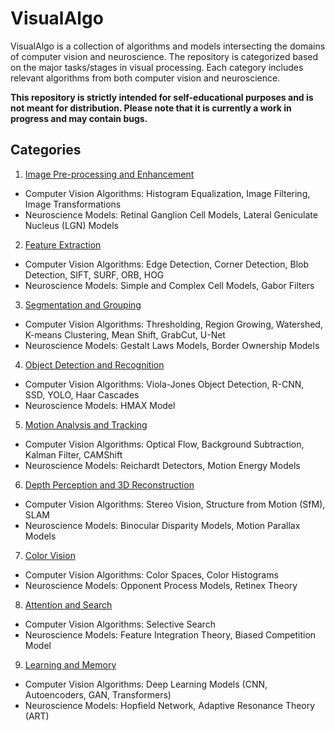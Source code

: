 # VisualAlgo

VisualAlgo is a collection of algorithms and models intersecting the domains of computer vision and neuroscience. The repository is categorized based on the major tasks/stages in visual processing. Each category includes relevant algorithms from both computer vision and neuroscience. 

**This repository is strictly intended for self-educational purposes and is not meant for distribution. Please note that it is currently a work in progress and may contain bugs.**

## Categories

1. [Image Pre-processing and Enhancement](src/ImagePreprocessingAndEnhancement/)
* Computer Vision Algorithms: Histogram Equalization, Image Filtering, Image Transformations
* Neuroscience Models: Retinal Ganglion Cell Models, Lateral Geniculate Nucleus (LGN) Models
2. [Feature Extraction](src/FeatureExtraction/)
* Computer Vision Algorithms: Edge Detection, Corner Detection, Blob Detection, SIFT, SURF, ORB, HOG
* Neuroscience Models: Simple and Complex Cell Models, Gabor Filters
3. [Segmentation and Grouping](src/SegmentationAndGrouping/)
* Computer Vision Algorithms: Thresholding, Region Growing, Watershed, K-means Clustering, Mean Shift, GrabCut, U-Net
* Neuroscience Models: Gestalt Laws Models, Border Ownership Models
4. [Object Detection and Recognition](src/ObjectDetectionAndRecognition/)
* Computer Vision Algorithms: Viola-Jones Object Detection, R-CNN, SSD, YOLO, Haar Cascades
* Neuroscience Models: HMAX Model
5. [Motion Analysis and Tracking](src/MotionAnalysisAndTracking/)
* Computer Vision Algorithms: Optical Flow, Background Subtraction, Kalman Filter, CAMShift
* Neuroscience Models: Reichardt Detectors, Motion Energy Models
6. [Depth Perception and 3D Reconstruction](src/DepthPerceptionAnd3dReconstruction/)
* Computer Vision Algorithms: Stereo Vision, Structure from Motion (SfM), SLAM
* Neuroscience Models: Binocular Disparity Models, Motion Parallax Models
7. [Color Vision](src/ColorVision/)
* Computer Vision Algorithms: Color Spaces, Color Histograms
* Neuroscience Models: Opponent Process Models, Retinex Theory
8. [Attention and Search](src/AttentionAndSearch/)
* Computer Vision Algorithms: Selective Search
* Neuroscience Models: Feature Integration Theory, Biased Competition Model
9. [Learning and Memory](src/LearningAndMemory/)
* Computer Vision Algorithms: Deep Learning Models (CNN, Autoencoders, GAN, Transformers)
* Neuroscience Models: Hopfield Network, Adaptive Resonance Theory (ART)
